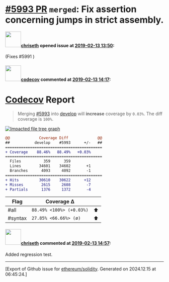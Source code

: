 # [\#5993 PR](https://github.com/ethereum/solidity/pull/5993) `merged`: Fix assertion concerning jumps in strict assembly.

#### <img src="https://avatars.githubusercontent.com/u/9073706?v=4" width="50">[chriseth](https://github.com/chriseth) opened issue at [2019-02-13 13:50](https://github.com/ethereum/solidity/pull/5993):

(Fixes #5991 )

#### <img src="https://avatars.githubusercontent.com/in/254?v=4" width="50">[codecov](https://github.com/apps/codecov) commented at [2019-02-13 14:17](https://github.com/ethereum/solidity/pull/5993#issuecomment-463215023):

# [Codecov](https://codecov.io/gh/ethereum/solidity/pull/5993?src=pr&el=h1) Report
> Merging [#5993](https://codecov.io/gh/ethereum/solidity/pull/5993?src=pr&el=desc) into [develop](https://codecov.io/gh/ethereum/solidity/commit/10888b21d8dc3413625b073fa39fca3e289bf914?src=pr&el=desc) will **increase** coverage by `0.03%`.
> The diff coverage is `100%`.

[![Impacted file tree graph](https://codecov.io/gh/ethereum/solidity/pull/5993/graphs/tree.svg?width=650&token=87PGzVEwU0&height=150&src=pr)](https://codecov.io/gh/ethereum/solidity/pull/5993?src=pr&el=tree)

```diff
@@             Coverage Diff             @@
##           develop    #5993      +/-   ##
===========================================
+ Coverage    88.46%   88.49%   +0.03%     
===========================================
  Files          359      359              
  Lines        34601    34602       +1     
  Branches      4093     4092       -1     
===========================================
+ Hits         30610    30622      +12     
+ Misses        2615     2608       -7     
+ Partials      1376     1372       -4
```

| Flag | Coverage Δ | |
|---|---|---|
| #all | `88.49% <100%> (+0.03%)` | :arrow_up: |
| #syntax | `27.85% <66.66%> (ø)` | :arrow_up: |

#### <img src="https://avatars.githubusercontent.com/u/9073706?v=4" width="50">[chriseth](https://github.com/chriseth) commented at [2019-02-13 14:57](https://github.com/ethereum/solidity/pull/5993#issuecomment-463229818):

Added regression test.


-------------------------------------------------------------------------------



[Export of Github issue for [ethereum/solidity](https://github.com/ethereum/solidity). Generated on 2024.12.15 at 06:45:24.]
